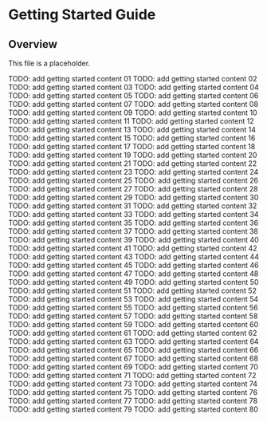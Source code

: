 # Getting Started Guide

## Overview

This file is a placeholder.

TODO: add getting started content
01 TODO: add getting started content
02 TODO: add getting started content
03 TODO: add getting started content
04 TODO: add getting started content
05 TODO: add getting started content
06 TODO: add getting
started content
07 TODO: add getting started content
08 TODO: add getting started content
09 TODO: add getting started content
10 TODO: add getting started content
11 TODO: add getting started content
12 TODO: add getting started content 13
TODO: add getting started content
14 TODO: add getting started content
15 TODO: add getting started content
16 TODO: add getting started content
17 TODO: add getting started content
18 TODO: add getting started content
19 TODO: add getting
started content
20 TODO: add getting started content
21 TODO: add getting started content
22 TODO: add getting started content
23 TODO: add getting started content
24 TODO: add getting started content
25 TODO: add getting started content 26
TODO: add getting started content
27 TODO: add getting started content
28 TODO: add getting started content
29 TODO: add getting started content
30 TODO: add getting started content
31 TODO: add getting started content
32 TODO: add getting
started content
33 TODO: add getting started content
34 TODO: add getting started content
35 TODO: add getting started content
36 TODO: add getting started content
37 TODO: add getting started content
38 TODO: add getting started content 39
TODO: add getting started content
40 TODO: add getting started content
41 TODO: add getting started content
42 TODO: add getting started content
43 TODO: add getting started content
44 TODO: add getting started content
45 TODO: add getting
started content
46 TODO: add getting started content
47 TODO: add getting started content
48 TODO: add getting started content
49 TODO: add getting started content
50 TODO: add getting started content
51 TODO: add getting started content 52
TODO: add getting started content
53 TODO: add getting started content
54 TODO: add getting started content
55 TODO: add getting started content
56 TODO: add getting started content
57 TODO: add getting started content
58 TODO: add getting
started content
59 TODO: add getting started content
60 TODO: add getting started content
61 TODO: add getting started content
62 TODO: add getting started content
63 TODO: add getting started content
64 TODO: add getting started content 65
TODO: add getting started content
66 TODO: add getting started content
67 TODO: add getting started content
68 TODO: add getting started content
69 TODO: add getting started content
70 TODO: add getting started content
71 TODO: add getting
started content
72 TODO: add getting started content
73 TODO: add getting started content
74 TODO: add getting started content
75 TODO: add getting started content
76 TODO: add getting started content
77 TODO: add getting started content 78
TODO: add getting started content
79 TODO: add getting started content 80
